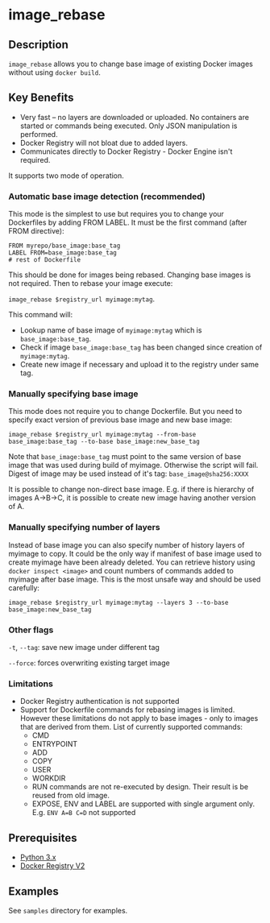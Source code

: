 image_rebase
==============

Description
-----------

`image_rebase` allows you to change base image of existing Docker images without using `docker build`.

Key Benefits
------------ 
* Very fast – no layers are downloaded or uploaded. No containers are started or commands being executed. Only JSON manipulation is performed.
* Docker Registry will not bloat due to added layers.
* Communicates directly to Docker Registry - Docker Engine isn't required. 
 
It supports two mode of operation.

### Automatic base image detection (recommended)

This mode is the simplest to use but requires you to change your Dockerfiles by adding FROM LABEL. It must be the first command (after FROM directive):
    
    FROM myrepo/base_image:base_tag
    LABEL FROM=base_image:base_tag
    # rest of Dockerfile

This should be done for images being rebased. Changing base images is not required. 
Then to rebase your image execute: 

`image_rebase $registry_url myimage:mytag`. 

This command will:
* Lookup name of base image of `myimage:mytag` which is `base_image:base_tag`.
* Check if image `base_image:base_tag` has been changed since creation of `myimage:mytag`.
* Create new image if necessary and upload it to the registry under same tag. 

### Manually specifying base image

This mode does not require you to change Dockerfile. But you need to specify exact version of previous base image and new base image:

`image_rebase $registry_url myimage:mytag --from-base base_image:base_tag --to-base base_image:new_base_tag`

Note that `base_image:base_tag` must point to the same version of base image that was used during build of myimage. Otherwise the script will fail. 
Digest of image may be used instead of it's tag: `base_image@sha256:XXXX`

It is possible to change non-direct base image. E.g. if there is hierarchy of images A->B->C, it is possible to create new image having another version of A.

### Manually specifying number of layers

Instead of base image you can also specify number of history layers of myimage to copy. It could be the only way if manifest of base image used to create myimage have been already deleted.
You can retrieve history using `docker inspect <image>` and count numbers of commands added to myimage after base image. This is the most unsafe way and should be used carefully:

`image_rebase $registry_url myimage:mytag --layers 3 --to-base base_image:new_base_tag`

### Other flags

`-t`, `--tag`: save new image under different tag

`--force`: forces overwriting existing target image 

### Limitations

* Docker Registry authentication is not supported
* Support for Dockerfile commands for rebasing images is limited. However these limitations do not apply to base images - only to images that are derived from them. 
List of currently supported commands:
    * CMD
    * ENTRYPOINT
    * ADD
    * COPY
    * USER
    * WORKDIR
    * RUN commands are not re-executed by design. Their result is be reused from old image.
    * EXPOSE, ENV and LABEL are supported with single argument only. E.g. `ENV A=B C=D` not supported

Prerequisites
-----------
* [Python 3.x](https://www.python.org/downloads/)
* [Docker Registry V2](https://docs.docker.com/registry/)   


Examples
----------------
See `samples` directory for examples.
